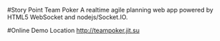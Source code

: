 #Story Point Team Poker
A realtime agile planning web app powered by HTML5 WebSocket and nodejs/Socket.IO.

#Online Demo Location
<http://teampoker.jit.su>
